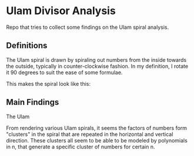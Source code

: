 # Ulam Divisor Analysis

Repo that tries to collect some findings on the Ulam spiral analysis.

## Definitions

The Ulam spiral is drawn by spiraling out numbers from the inside towards the outside, typically in counter-clockwise fashion. In my definition, I rotate it 90 degrees to suit the ease of some formulae.

This makes the spiral look like this:



## Main Findings

The Ulam

From rendering various Ulam spirals, it seems the factors of numbers form "clusters" in the spiral that are repeated in the horizontal and vertical direction. These clusters all seem to be able to be modeled by polynomials in n, that generate a specific cluster of numbers for certain n.


